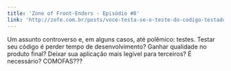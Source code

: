 ```yaml
---
title: 'Zone of Front-Enders - Episódio #8'
link: 'http://zofe.com.br/posts/voce-testa-se-o-teste-do-codigo-testado-testavel/'
---
```


Um assunto controverso e, em alguns casos, até polêmico: testes. Testar seu
código é perder tempo de desenvolvimento? Ganhar qualidade no produto final?
Deixar sua aplicação mais legível para terceiros? É necessário? COMOFAS???